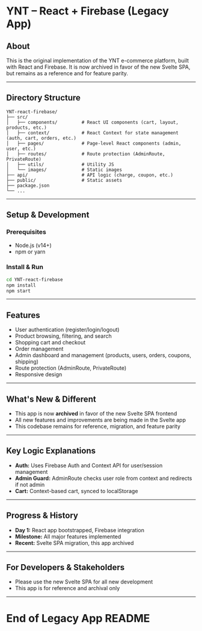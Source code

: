 # YNT – React + Firebase (Legacy App)

## About
This is the original implementation of the YNT e-commerce platform, built with React and Firebase. It is now archived in favor of the new Svelte SPA, but remains as a reference and for feature parity.

---

## Directory Structure
```
YNT-react-firebase/
├── src/
│   ├── components/         # React UI components (cart, layout, products, etc.)
│   ├── context/            # React Context for state management (auth, cart, orders, etc.)
│   ├── pages/              # Page-level React components (admin, user, etc.)
│   ├── routes/             # Route protection (AdminRoute, PrivateRoute)
│   ├── utils/              # Utility JS
│   └── images/             # Static images
├── api/                    # API logic (charge, coupon, etc.)
├── public/                 # Static assets
├── package.json
└── ...
```

---

## Setup & Development

### Prerequisites
- Node.js (v14+)
- npm or yarn

### Install & Run
```bash
cd YNT-react-firebase
npm install
npm start
```

---

## Features
- User authentication (register/login/logout)
- Product browsing, filtering, and search
- Shopping cart and checkout
- Order management
- Admin dashboard and management (products, users, orders, coupons, shipping)
- Route protection (AdminRoute, PrivateRoute)
- Responsive design

---

## What's New & Different
- This app is now **archived** in favor of the new Svelte SPA frontend
- All new features and improvements are being made in the Svelte app
- This codebase remains for reference, migration, and feature parity

---

## Key Logic Explanations
- **Auth:** Uses Firebase Auth and Context API for user/session management
- **Admin Guard:** AdminRoute checks user role from context and redirects if not admin
- **Cart:** Context-based cart, synced to localStorage

---

## Progress & History
- **Day 1:** React app bootstrapped, Firebase integration
- **Milestone:** All major features implemented
- **Recent:** Svelte SPA migration, this app archived

---

## For Developers & Stakeholders
- Please use the new Svelte SPA for all new development
- This app is for reference and archival only

---

# End of Legacy App README


